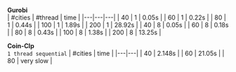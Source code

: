 **Gurobi**  
| #cities | #thread |  time  |
|---|---|---|
| 40   | 1 | 0.05s  |
| 60   | 1 | 0.22s  |
| 80   | 1 | 0.44s  |
| 100  | 1 | 1.89s  |
| 200  | 1 | 28.92s  |
| 40   | 8 | 0.05s  |
| 60 | 8 | 0.18s |
| 80 | 8 | 0.43s |
| 100  | 8 | 1.38s  |
| 200  | 8 | 13.25s  |

**Coin-Clp**  
`1 thread sequential`
| #cities  |  time  |
|---|---|
| 40  | 2.148s |
| 60  | 21.05s |
| 80 | very slow |